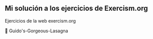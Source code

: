 ## Mi solución a los ejercicios de Exercism.org
Ejercicios de la web exercism.org

:large_orange_diamond: Guido's-Gorgeous-Lasagna
